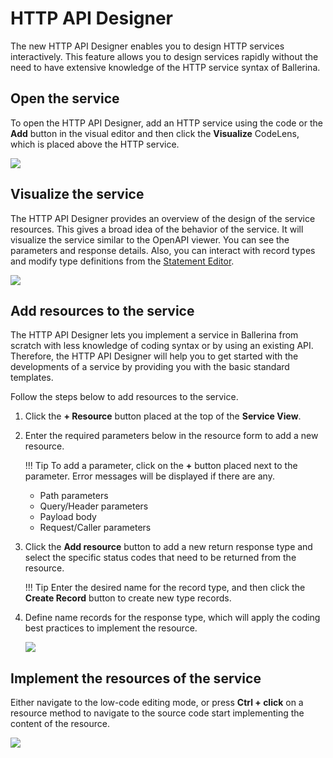 # HTTP API Designer

The new HTTP API Designer enables you to design HTTP services interactively. This feature allows you to design services rapidly without the need to have extensive knowledge of the HTTP service syntax of Ballerina. 

## Open the service 

To open the HTTP API Designer, add an HTTP service using the code or the **Add** button in the visual editor and then click the **Visualize** CodeLens, which is placed above the HTTP service.

<img src="https://wso2.com/ballerina/vscode/docs/img/release-notes/v-4.0.0/service-design.gif" class="cInlineImage-full"/>

## Visualize the service

The HTTP API Designer provides an overview of the design of the service resources. This gives a broad idea of the behavior of the service. It will visualize the service similar to the OpenAPI viewer. You can see the parameters and response details. Also, you can interact with record types and modify type definitions from the [Statement Editor](https://wso2.com/ballerina/vscode/docs/references/statement-editor/).

<img src="https://wso2.com/ballerina/vscode/docs/img/visual-programming/http-api-designer/visualize.gif" class="cInlineImage-full"/>

## Add resources to the service

The HTTP API Designer lets you implement a service in Ballerina from scratch with less knowledge of coding syntax or by using an existing API. Therefore, the HTTP API Designer will help you to get started with the developments of a service by providing you with the basic standard templates.

Follow the steps below to add resources to the service.

1. Click the **+ Resource** button placed at the top of the **Service View**.

2. Enter the required parameters below in the resource form to add a new resource.

    !!! Tip 
        To add a parameter, click on the **+** button placed next to the parameter. Error messages will be displayed if there are any.

    - Path parameters
    - Query/Header parameters
    - Payload body
    - Request/Caller parameters

3. Click the **Add resource** button to add a new return response type and select the specific status codes that need to be returned from the resource.

    !!! Tip 
        Enter the desired name for the record type, and then click the **Create Record** button to create new type records.

4. Define name records for the response type, which will apply the coding best practices to implement the resource.

    <img src="https://wso2.com/ballerina/vscode/docs/img/visual-programming/http-api-designer/edit-api.gif" class="cInlineImage-full"/>

## Implement the resources of the service

Either navigate to the low-code editing mode, or press **Ctrl + click** on a resource method to navigate to the source code  start implementing the content of the resource.

<img src="https://wso2.com/ballerina/vscode/docs/img/visual-programming/http-api-designer/navigation.gif" class="cInlineImage-full"/>
